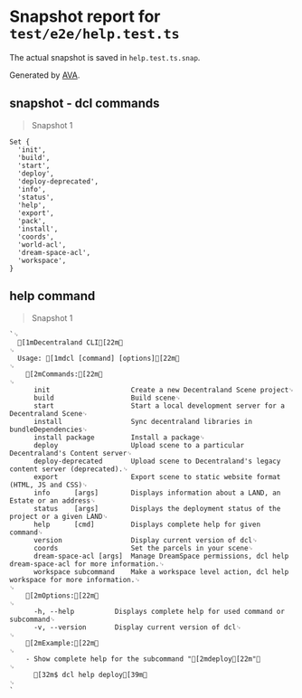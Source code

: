 # Snapshot report for `test/e2e/help.test.ts`

The actual snapshot is saved in `help.test.ts.snap`.

Generated by [AVA](https://avajs.dev).

## snapshot - dcl commands

> Snapshot 1

    Set {
      'init',
      'build',
      'start',
      'deploy',
      'deploy-deprecated',
      'info',
      'status',
      'help',
      'export',
      'pack',
      'install',
      'coords',
      'world-acl',
      'dream-space-acl',
      'workspace',
    }

## help command

> Snapshot 1

    `␊
      [1mDecentraland CLI[22m␊
    ␊
      Usage: [1mdcl [command] [options][22m␊
    ␊
        [2mCommands:[22m␊
    ␊
          init                    Create a new Decentraland Scene project␊
          build                   Build scene␊
          start                   Start a local development server for a Decentraland Scene␊
          install                 Sync decentraland libraries in bundleDependencies␊
          install package         Install a package␊
          deploy                  Upload scene to a particular Decentraland's Content server␊
          deploy-deprecated       Upload scene to Decentraland's legacy content server (deprecated).␊
          export                  Export scene to static website format (HTML, JS and CSS)␊
          info      [args]        Displays information about a LAND, an Estate or an address␊
          status    [args]        Displays the deployment status of the project or a given LAND␊
          help      [cmd]         Displays complete help for given command␊
          version                 Display current version of dcl␊
          coords                  Set the parcels in your scene␊
          dream-space-acl [args]  Manage DreamSpace permissions, dcl help dream-space-acl for more information.␊
          workspace subcommand    Make a workspace level action, dcl help workspace for more information.␊
    ␊
        [2mOptions:[22m␊
    ␊
          -h, --help          Displays complete help for used command or subcommand␊
          -v, --version       Display current version of dcl␊
    ␊
        [2mExample:[22m␊
    ␊
        - Show complete help for the subcommand "[2mdeploy[22m"␊
    ␊
          [32m$ dcl help deploy[39m␊
    ␊
    `

